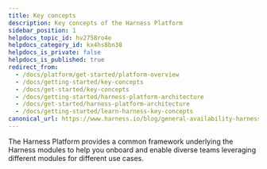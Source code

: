 ```yaml
---
title: Key concepts
description: Key concepts of the Harness Platform
sidebar_position: 1
helpdocs_topic_id: hv2758ro4e
helpdocs_category_id: kx4hs8bn38
helpdocs_is_private: false
helpdocs_is_published: true
redirect_from:
  - /docs/platform/get-started/platform-overview
  - /docs/getting-started/key-concepts
  - /docs/get-started/key-concepts
  - /docs/getting-started/harness-platform-architecture
  - /docs/get-started/harness-platform-architecture
  - /docs/getting-started/learn-harness-key-concepts
canonical_url: https://www.harness.io/blog/general-availability-harness-developer-hub-hdh
---
```


The Harness Platform provides a common framework underlying the Harness modules to help you onboard and enable diverse teams leveraging different modules for different use cases.
